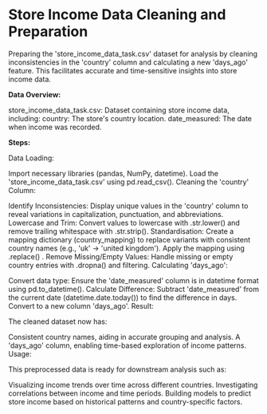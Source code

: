 # Store Income Data Cleaning and Preparation

Preparing the 'store_income_data_task.csv' dataset for analysis by cleaning inconsistencies in the 'country' column and calculating a new 'days_ago' feature. This facilitates accurate and time-sensitive insights into store income data.

**Data Overview:**

store_income_data_task.csv: Dataset containing store income data, including:
country: The store's country location.
date_measured: The date when income was recorded.

**Steps:**

Data Loading:

Import necessary libraries (pandas, NumPy, datetime).
Load the 'store_income_data_task.csv' using pd.read_csv().
Cleaning the 'country' Column:

Identify Inconsistencies: Display unique values in the 'country' column to reveal variations in capitalization, punctuation, and abbreviations.
Lowercase and Trim: Convert values to lowercase with .str.lower() and remove trailing whitespace with .str.strip().
Standardisation:
Create a mapping dictionary (country_mapping) to replace variants with consistent country names (e.g., 'uk' -> 'united kingdom').
Apply the mapping using .replace() .
Remove Missing/Empty Values: Handle missing or empty country entries with .dropna() and filtering.
Calculating 'days_ago':

Convert data type: Ensure the 'date_measured' column is in datetime format using pd.to_datetime().
Calculate Difference: Subtract 'date_measured' from the current date (datetime.date.today()) to find the difference in days. Convert to a new column 'days_ago'.
Result:

The cleaned dataset now has:

Consistent country names, aiding in accurate grouping and analysis.
A 'days_ago' column, enabling time-based exploration of income patterns.
Usage:

This preprocessed data is ready for downstream analysis such as:

Visualizing income trends over time across different countries.
Investigating correlations between income and time periods.
Building models to predict store income based on historical patterns and country-specific factors.

